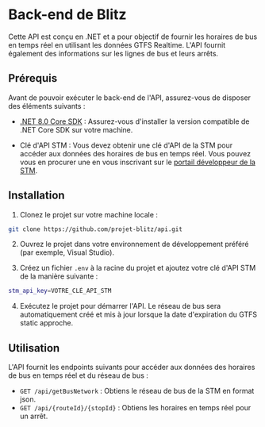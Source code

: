 # Back-end de Blitz

Cette API est conçu en .NET et a pour objectif de fournir les horaires de bus en temps réel en utilisant les données GTFS Realtime. 
L'API fournit également des informations sur les lignes de bus et leurs arrêts. 

## Prérequis

Avant de pouvoir exécuter le back-end de l'API, assurez-vous de disposer des éléments suivants :

- [.NET 8.0 Core SDK](https://dotnet.microsoft.com/download) : Assurez-vous d'installer la version compatible de .NET Core SDK sur votre machine.

- Clé d'API STM : Vous devez obtenir une clé d'API de la STM pour accéder aux données des horaires de bus en temps réel. Vous pouvez vous en procurer une en vous inscrivant sur le [portail développeur de la STM](https://www.stm.info/fr/a-propos/developpeurs).

## Installation

1. Clonez le projet sur votre machine locale :

```bash
git clone https://github.com/projet-blitz/api.git
```

2. Ouvrez le projet dans votre environnement de développement préféré (par exemple, Visual Studio).

3. Créez un fichier `.env` à la racine du projet et ajoutez votre clé d'API STM de la manière suivante :
```bash
stm_api_key=VOTRE_CLÉ_API_STM
```

4. Exécutez le projet pour démarrer l'API. Le réseau de bus sera automatiquement créé et mis à jour lorsque la date d'expiration du GTFS static approche.

## Utilisation

L'API fournit les endpoints suivants pour accéder aux données des horaires de bus en temps réel et du réseau de bus :
- `GET /api/getBusNetwork` : Obtiens le réseau de bus de la STM en format json.
- `GET /api/{routeId}/{stopId}` : Obtiens les horaires en temps réel pour un arrêt.
